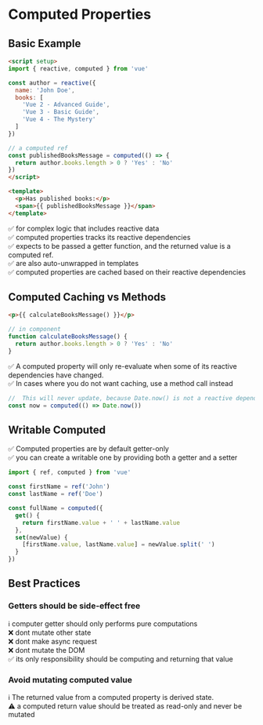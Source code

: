 # Computed Properties

## Basic Example

```html
<script setup>
import { reactive, computed } from 'vue'

const author = reactive({
  name: 'John Doe',
  books: [
    'Vue 2 - Advanced Guide',
    'Vue 3 - Basic Guide',
    'Vue 4 - The Mystery'
  ]
})

// a computed ref
const publishedBooksMessage = computed(() => {
  return author.books.length > 0 ? 'Yes' : 'No'
})
</script>

<template>
  <p>Has published books:</p>
  <span>{{ publishedBooksMessage }}</span>
</template>
```

✅ for complex logic that includes reactive data <br/>
✅ computed properties tracks its reactive dependencies <br/>
✅ expects to be passed a getter function, and the returned value is a computed ref. <br/>
✅ are also auto-unwrapped in templates <br/>
✅ computed properties are cached based on their reactive dependencies <br/>


## Computed Caching vs Methods

```html
<p>{{ calculateBooksMessage() }}</p>
```

```ts
// in component
function calculateBooksMessage() {
  return author.books.length > 0 ? 'Yes' : 'No'
}
```

✅ A computed property will only re-evaluate when some of its reactive dependencies have changed. <br/>
✅ In cases where you do not want caching, use a method call instead <br/>


```ts
//  This will never update, because Date.now() is not a reactive dependency
const now = computed(() => Date.now())
```

## Writable Computed

✅ Computed properties are by default getter-only <br/>
✅ you can create a writable one by providing both a getter and a setter <br/>


```ts
import { ref, computed } from 'vue'

const firstName = ref('John')
const lastName = ref('Doe')

const fullName = computed({
  get() {
    return firstName.value + ' ' + lastName.value
  },
  set(newValue) {
    [firstName.value, lastName.value] = newValue.split(' ')
  }
})
```

## Best Practices

### Getters should be side-effect free

ℹ️ computer getter should only performs pure computations <br />
❌ dont mutate other state <br />
❌ dont make async request <br />
❌ dont mutate the DOM <br />
✅ its only responsibility should be computing and returning that value <br />

### Avoid mutating computed value

ℹ️ The returned value from a computed property is derived state. <br />
⚠️ a computed return value should be treated as read-only and never be mutated <br />
